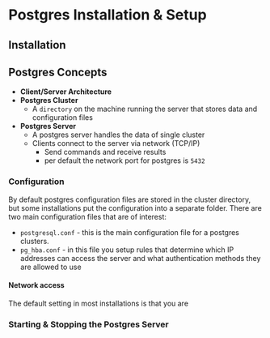 # Postgres Installation & Setup

## Installation
## Postgres Concepts

- **Client/Server Architecture**
- **Postgres Cluster**
  - A `directory` on the machine running the server that stores data and configuration files
- **Postgres Server**
  - A postgres server handles the data of single cluster
  - Clients connect to the server via network (TCP/IP)
    - Send commands and receive results
    - per default the network port for postgres is `5432`

### Configuration

By default postgres configuration files are stored in the cluster directory, but some installations put the configuration into a separate folder. There are two main configuration files that are of interest:

- `postgresql.conf` - this is the main configuration file for a postgres clusters.
- `pg_hba.conf` - in this file you setup rules that determine which IP addresses can access the server and what authentication methods they are allowed to use

#### Network access

The default setting in most installations is that you are

### Starting & Stopping the Postgres Server

